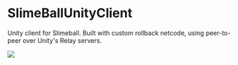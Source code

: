 # SlimeBallUnityClient
 Unity client for Slimeball. Built with custom rollback netcode, using peer-to-peer over Unity's Relay servers.

<img src="https://i.imgur.com/4oUW6lj.gif">
